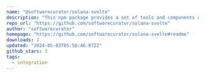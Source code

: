 ```yaml
---
name: "@softwarecurator/solana-svelte"
description: "This npm package provides a set of tools and components designed for Svelte applications to interact with the Solana blockchain. It simplifies the process of connecting to wallets, sending transactions, and managing state within Svelte apps."
repo_url: "https://github.com/softwarecurator/solana-svelte"
author: "softwarecurator"
homepage: "https://github.com/softwarecurator/solana-svelte#readme"
downloads: 1
updated: "2024-05-03T05:50:46.872Z"
github_stars: 3
tags: 
  - integration
---
```


